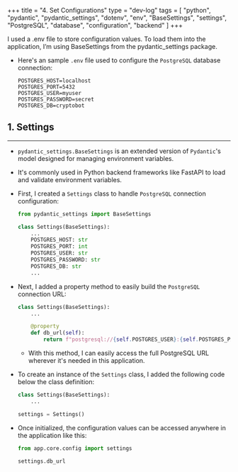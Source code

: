 +++
title = "4. Set Configurations"
type = "dev-log"
tags = [
  "python", "pydantic", "pydantic_settings",
  "dotenv", "env", "BaseSettings", "settings",
  "PostgreSQL", "database", "configuration", "backend"
]
+++

I used a .env file to store configuration values. To load them into the application, I’m using BaseSettings from the pydantic_settings package.

- Here's an sample `.env` file used to configure the `PostgreSQL` database connection:

    ```env
    POSTGRES_HOST=localhost
    POSTGRES_PORT=5432
    POSTGRES_USER=myuser
    POSTGRES_PASSWORD=secret
    POSTGRES_DB=cryptobot
    ```

## 1. Settings

---

- `pydantic_settings.BaseSettings` is an extended version of `Pydantic`'s model designed for managing environment variables.
- It's commonly used in Python backend frameworks like FastAPI to load and validate environment variables.
- First, I created a `Settings` class to handle `PostgreSQL` connection configuration:

    ```python
    from pydantic_settings import BaseSettings

    class Settings(BaseSettings):
        ...
        POSTGRES_HOST: str
        POSTGRES_PORT: int
        POSTGRES_USER: str
        POSTGRES_PASSWORD: str
        POSTGRES_DB: str
        ...
    ```

- Next, I added a property method to easily build the `PostgreSQL` connection URL:

    ```python
    class Settings(BaseSettings):
        ...

        @property
        def db_url(self):
            return f"postgresql://{self.POSTGRES_USER}:{self.POSTGRES_PASSWORD}@{self.POSTGRES_HOST}:{self.POSTGRES_PORT}/{self.POSTGRES_DB}"

    ```

  - With this method, I can easily access the full PostgreSQL URL wherever it's needed in this application.

- To create an instance of the `Settings` class, I added the following code below the class definition:

    ```python
    class Settings(BaseSettings):
        ...

    settings = Settings()
    ```

- Once initialized, the configuration values can be accessed anywhere in the application like this:

    ```python
    from app.core.config import settings

    settings.db_url
    ```
